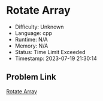 # Rotate Array

- Difficulty: Unknown
- Language: cpp
- Runtime: N/A
- Memory: N/A
- Status: Time Limit Exceeded
- Timestamp: 2023-07-19 21:30:14

## Problem Link
[Rotate Array](https://leetcode.com/problems/rotate-array)

